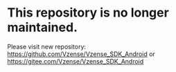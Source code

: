 # This repository is no longer maintained. 
Please visit new repository:
https://github.com/Vzense/Vzense_SDK_Android or 
https://gitee.com/Vzense/Vzense_SDK_Android
